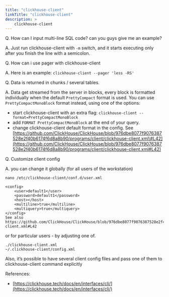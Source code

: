 ```yaml
---
title: "clickhouse-client"
linkTitle: "clickhouse-client"
description: >
    clickhouse-client
---
```

Q. How can I input multi-line SQL code? can you guys give me an example?

A. Just run clickhouse-client with `-m` switch, and it starts executing only after you finish the line with a semicolon.

Q. How can i use pager with clickhouse-client

A. Here is an example: `clickhouse-client --pager 'less -RS'`

Q. Data is returned in chunks / several tables.

A. Data get streamed from the server in blocks, every block is formatted individually when the default `PrettyCompact` format is used. You can use `PrettyCompactMonoBlock` format instead, using one of the options:

* start clickhouse-client with an extra flag: `clickhouse-client --format=PrettyCompactMonoBlock`
* add `FORMAT PrettyCompactMonoBlock` at the end of your query.
* change clickhouse-client default format in the config. See [https://github.com/ClickHouse/ClickHouse/blob/976dbe8077f9076387528e2f40b6174f6d8a8b90/programs/client/clickhouse-client.xml\#L42](https://github.com/ClickHouse/ClickHouse/blob/976dbe8077f9076387528e2f40b6174f6d8a8b90/programs/client/clickhouse-client.xml#L42)

Q. Сustomize client config

A. you can change it globally (for all users of the workstation)

```markup
nano /etc/clickhouse-client/conf.d/user.xml

<config>
    <user>default1</user>
    <password>default1</password>
    <host></host>
    <multiline>true</multiline>
    <multiquery>true</multiquery>
</config>
See also https://github.com/ClickHouse/ClickHouse/blob/976dbe8077f9076387528e2f40b6174f6d8a8b90/programs/client/clickhouse-client.xml#L42
```

or for particular users - by adjusting one of.

```markup
./clickhouse-client.xml
~/.clickhouse-client/config.xml
```

Also, it’s possible to have several client config files and pass one of them to clickhouse-client command explicitly

References:

* [https://clickhouse.tech/docs/en/interfaces/cli/](https://clickhouse.tech/docs/en/interfaces/cli/)
